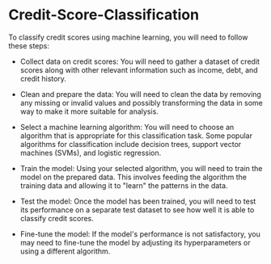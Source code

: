 # Credit-Score-Classification

To classify credit scores using machine learning, you will need to follow these steps:

- Collect data on credit scores: You will need to gather a dataset of credit scores along with other relevant information such as income, debt, and credit history.

- Clean and prepare the data: You will need to clean the data by removing any missing or invalid values and possibly transforming the data in some way to make it more suitable for analysis.

- Select a machine learning algorithm: You will need to choose an algorithm that is appropriate for this classification task. Some popular algorithms for classification include decision trees, support vector machines (SVMs), and logistic regression.

- Train the model: Using your selected algorithm, you will need to train the model on the prepared data. This involves feeding the algorithm the training data and allowing it to "learn" the patterns in the data.

- Test the model: Once the model has been trained, you will need to test its performance on a separate test dataset to see how well it is able to classify credit scores.

- Fine-tune the model: If the model's performance is not satisfactory, you may need to fine-tune the model by adjusting its hyperparameters or using a different algorithm.

